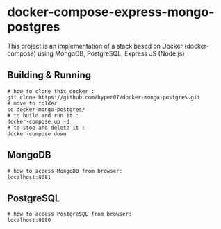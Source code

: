 # docker-compose-express-mongo-postgres

This project is an implementation of a stack based on Docker (docker-compose) using MongoDB, PostgreSQL, Express JS (Node.js)

## Building & Running

```
# how to clone this docker :
git clone https://github.com/hyper07/docker-mongo-postgres.git
# move to folder
cd docker-mongo-postgres/
# to build and run it :
docker-compose up -d
# to stop and delete it :
docker-compose down
```

## MongoDB
```
# how to access MongoDB from browser:
localhost:8081
```
## PostgreSQL
```
# how to access PostgreSQL from browser:
localhost:8080
```